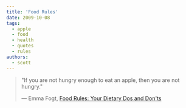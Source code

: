 ```yaml
---
title: 'Food Rules'
date: 2009-10-08
tags:
  - apple
  - food
  - health
  - quotes
  - rules
authors:
  - scott
---
```


> "If you are not hungry enough to eat an apple, then you are not hungry."
>
> — Emma Fogt, [Food Rules: Your Dietary Dos and Don'ts](http://www.nytimes.com/interactive/2009/10/11/magazine/20091011-foodrules.html)
